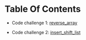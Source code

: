 # Table Of Contents

- Code challenge 1: [reverse_array](./code-challenge1/README.md)

- Code challenge 2: [insert_shift_list](./code-challenge2/README.md)
